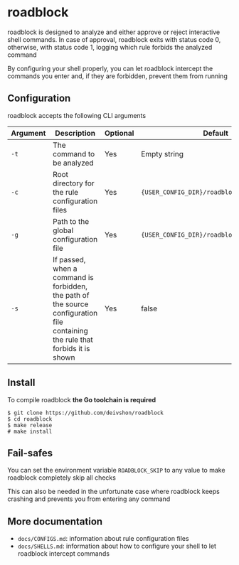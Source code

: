 # roadblock

roadblock is designed to analyze and either approve or reject interactive shell commands. In case of approval, roadblock exits with status code 0, otherwise, with status code 1, logging which rule forbids the analyzed command

By configuring your shell properly, you can let roadblock intercept the commands you enter and, if they are forbidden, prevent them from running

## Configuration

roadblock accepts the following CLI arguments

| Argument | Description                                                                                                                    | Optional | Default                                     |
| -------- | ------------------------------------------------------------------------------------------------------------------------------ | -------- | ------------------------------------------- |
| `-t`     | The command to be analyzed                                                                                                     | Yes      | Empty string                                |
| `-c`     | Root directory for the rule configuration files                                                                                | Yes      | `{USER_CONFIG_DIR}/roadblock`               |
| `-g`     | Path to the global configuration file                                                                                          | Yes      | `{USER_CONFIG_DIR}/roadblock/roadblock.yml` |
| `-s`     | If passed, when a command is forbidden, the path of the source configuration file containing the rule that forbids it is shown | Yes      | false                                       |

## Install

To compile roadblock **the Go toolchain is required**

```
$ git clone https://github.com/deivshon/roadblock
$ cd roadblock
$ make release
# make install
```

## Fail-safes

You can set the environment variable `ROADBLOCK_SKIP` to any value to make roadblock completely skip all checks

This can also be needed in the unfortunate case where roadblock keeps crashing and prevents you from entering any command

## More documentation

- `docs/CONFIGS.md`: information about rule configuration files
- `docs/SHELLS.md`: information about how to configure your shell to let roadblock intercept commands
